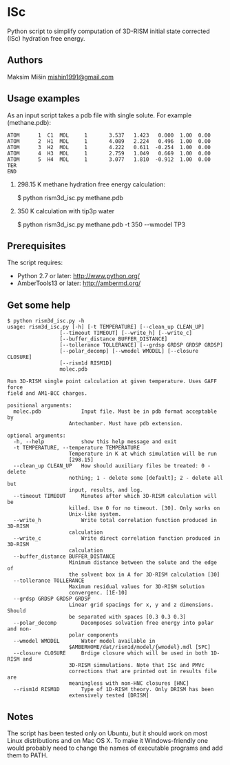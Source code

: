 ISc
===

Python script to simplify computation of 3D-RISM initial state corrected (ISc) hydration free energy.

Authors
-------
Maksim Mišin <mishin1991@gmail.com>

Usage examples
--------------

As an input script takes a pdb file with single solute. For example (methane.pdb):
```text
ATOM      1  C1  MOL     1       3.537   1.423   0.000  1.00  0.00
ATOM      2  H1  MOL     1       4.089   2.224   0.496  1.00  0.00
ATOM      3  H2  MOL     1       4.222   0.611  -0.254  1.00  0.00
ATOM      4  H3  MOL     1       2.759   1.049   0.669  1.00  0.00
ATOM      5  H4  MOL     1       3.077   1.810  -0.912  1.00  0.00
TER
END
```

1) 298.15 K methane hydration free energy calculation:

	$ python rism3d_isc.py methane.pdb

2) 350 K calculation with tip3p water
	
	$ python rism3d_isc.py methane.pdb -t 350 --wmodel TP3

Prerequisites
-------------

The script requires:

* Python 2.7 or later: http://www.python.org/
* AmberTools13 or later: http://ambermd.org/


Get some help
-------------

    $ python rism3d_isc.py -h
	usage: rism3d_isc.py [-h] [-t TEMPERATURE] [--clean_up CLEAN_UP]
		             [--timeout TIMEOUT] [--write_h] [--write_c]
		             [--buffer_distance BUFFER_DISTANCE]
		             [--tollerance TOLLERANCE] [--grdsp GRDSP GRDSP GRDSP]
		             [--polar_decomp] [--wmodel WMODEL] [--closure CLOSURE]
		             [--rism1d RISM1D]
		             molec.pdb

	Run 3D-RISM single point calculation at given temperature. Uses GAFF force
	field and AM1-BCC charges.

	positional arguments:
	  molec.pdb             Input file. Must be in pdb format acceptable by
		                Antechamber. Must have pdb extension.

	optional arguments:
	  -h, --help            show this help message and exit
	  -t TEMPERATURE, --temperature TEMPERATURE
		                Temperature in K at which simulation will be run
		                [298.15]
	  --clean_up CLEAN_UP   How should auxiliary files be treated: 0 - delete
		                nothing; 1 - delete some [default]; 2 - delete all but
		                input, results, and log.
	  --timeout TIMEOUT     Minutes after which 3D-RISM calculation will be
		                killed. Use 0 for no timeout. [30]. Only works on
		                Unix-like system.
	  --write_h             Write total correlation function produced in 3D-RISM
		                calculation
	  --write_c             Write direct correlation function produced in 3D-RISM
		                calculation
	  --buffer_distance BUFFER_DISTANCE
		                Minimum distance between the solute and the edge of
		                the solvent box in A for 3D-RISM calculation [30]
	  --tollerance TOLLERANCE
		                Maximum residual values for 3D-RISM solution
		                convergenc. [1E-10]
	  --grdsp GRDSP GRDSP GRDSP
		                Linear grid spacings for x, y and z dimensions. Should
		                be separated with spaces [0.3 0.3 0.3]
	  --polar_decomp        Decomposes solvation free energy into polar and non-
		                polar components
	  --wmodel WMODEL       Water model available in
		                $AMBERHOME/dat/rism1d/model/{wmodel}.mdl [SPC]
	  --closure CLOSURE     Brdige closure which will be used in both 1D-RISM and
		                3D-RISM simmulations. Note that ISc and PMVc
		                corrections that are printed out in results file are
		                meaningless with non-HNC closures [HNC]
	  --rism1d RISM1D       Type of 1D-RISM theory. Only DRISM has been
		                extensively tested [DRISM]

Notes
-----
The script has been tested only on Ubuntu, but it should work on most Linux distributions and on Mac OS X. To make it Windows-friendly one would probably need to change the names of executable programs and add them to PATH.



